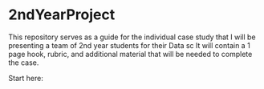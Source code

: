 # 2ndYearProject
This repository serves as a guide for the individual case study that I will be presenting a team of 2nd year students for their Data sc
It will contain a 1 page hook, rubric, and additional material that will be needed to complete the case.

Start here:


